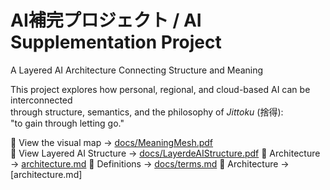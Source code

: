 # AI補完プロジェクト / AI Supplementation Project  
A Layered AI Architecture Connecting Structure and Meaning

This project explores how personal, regional, and cloud-based AI can be interconnected  
through structure, semantics, and the philosophy of *Jittoku* (捨得):  
"to gain through letting go."

📄 View the visual map → [docs/MeaningMesh.pdf](./docs/MeaningMesh.pdf)  
📄 View Layered AI Structure → [docs/LayerdeAIStructure.pdf](./docs/LayerdeAIStructure.pdf) 
🧠 Architecture → [architecture.md](./architecture.md)
📘 Definitions → [docs/terms.md](./docs/terms.md)
🧠 Architecture → [architecture.md]  

